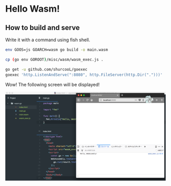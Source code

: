 # Hello Wasm!

## How to build and serve

Write it with a command using fish shell.

```sh
env GOOS=js GOARCH=wasm go build -o main.wasm
```

```sh
cp (go env GOROOT)/misc/wasm/wasm_exec.js .
```

```sh
go get -u github.com/shurcooL/goexec
goexec 'http.ListenAndServe(":8080", http.FileServer(http.Dir(".")))'
```

Wow! The following screen will be displayed!

![](images/hello_wasm_sample.png)
